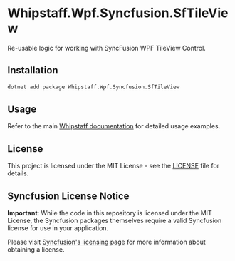 # Whipstaff.Wpf.Syncfusion.SfTileView

Re-usable logic for working with SyncFusion WPF TileView Control.

## Installation

```bash
dotnet add package Whipstaff.Wpf.Syncfusion.SfTileView
```

## Usage

Refer to the main [Whipstaff documentation](https://github.com/dpvreony/whipstaff) for detailed usage examples.

## License

This project is licensed under the MIT License - see the [LICENSE](https://github.com/dpvreony/whipstaff/blob/main/LICENSE) file for details.

## Syncfusion License Notice

**Important**: While the code in this repository is licensed under the MIT License, the Syncfusion packages themselves require a valid Syncfusion license for use in your application.

Please visit [Syncfusion's licensing page](https://www.syncfusion.com/sales/licensing) for more information about obtaining a license.
